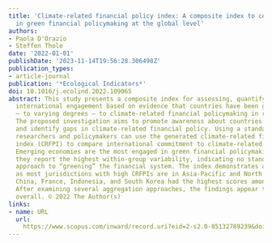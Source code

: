 ```yaml
---
title: 'Climate-related financial policy index: A composite index to compare the engagement
  in green financial policymaking at the global level'
authors:
- Paola D'Orazio
- Steffen Thole
date: '2022-01-01'
publishDate: '2023-11-14T19:56:28.306498Z'
publication_types:
- article-journal
publication: '*Ecological Indicators*'
doi: 10.1016/j.ecolind.2022.109065
abstract: This study presents a composite index for assessing, quantifying, and comparing
  international engagement based on evidence that countries have been globally committed
  – to varying degrees – to climate-related financial policymaking in recent decades.
  The proposed investigation aims to promote awareness about countries’ global engagement
  and identify gaps in climate-related financial policy. Using a standardised metric,
  researchers and policymakers can use the generated climate-related financial policy
  index (CRFPI) to compare international commitment to climate-related financial policymaking.
  Emerging economies are the most engaged in green financial policymaking, although
  they report the highest within-group variability, indicating no standard or general
  approach to “greening” the financial system. The index demonstrates a location effect,
  as most jurisdictions with high CRFPIs are in Asia-Pacific and North Europe. Brazil,
  China, France, Indonesia, and South Korea had the highest scores among G20 countries.
  After examining several aggregation approaches, the findings appear to be robust
  overall. © 2022 The Author(s)
links:
- name: URL
  url: 
    https://www.scopus.com/inward/record.uri?eid=2-s2.0-85132789239&doi=10.1016%2fj.ecolind.2022.109065&partnerID=40&md5=df0c63ae9e62d9a706dce1b12164879c
---
```

